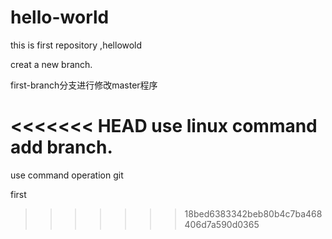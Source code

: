 # hello-world
this is first repository ,hellowold

creat a new branch.

first-branch分支进行修改master程序

<<<<<<< HEAD
use linux command add branch.
=======
use command operation git

first
>>>>>>> 18bed6383342beb80b4c7ba468406d7a590d0365
